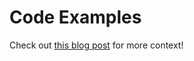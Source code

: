 # Code Examples

Check out [this blog post](https://sites.google.com/altitude-sports.com/tech-knowledge-base/home/blog)
for more context!
